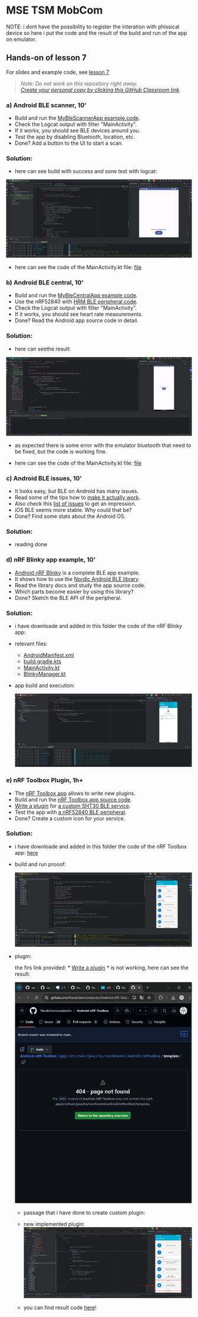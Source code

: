 # MSE TSM MobCom
NOTE: i dont have the possibility to register the interation with phissical device so here i put the code and the result of the build and run of the app on emulator.

## Hands-on of lesson 7
For slides and example code, see [lesson 7](../../../mse-tsm-mobcom/blob/master/07/README.md)

> *Note: Do not work on this repository right away.*<br/>
> *[Create your personal copy by clicking this GitHub Classroom link](https://classroom.github.com/a/daKqa8-Y).*

### a) Android BLE scanner, 10'
* Build and run the [MyBleScannerApp example code](https://github.com/tamberg/mse-tsm-mobcom/tree/master/07/Android/MyBleScannerApp).
* Check the Logcat output with filter "MainActivity".
* If it works, you should see BLE devices around you.
* Test the app by disabling Bluetooth, location, etc.
* Done? Add a button to the UI to start a scan. 

### Solution:
- here can see build with success and sone test with logcat: 

![alt text](a.png)

- here can see the code of the MainActivity.kt file: 
[file](MyBleScannerApp/app/src/main/java/org/tamberg/myblescannerapp/MainActivity.kt)

### b) Android BLE central, 10'
* Build and run the [MyBleCentralApp example code](https://github.com/tamberg/mse-tsm-mobcom/tree/master/07/Android/MyBleCentralApp).
* Use the nRF52840 with [HRM BLE peripheral code](https://github.com/tamberg/mse-tsm-mobcom/blob/master/06/Arduino/nRF52840Sense_HrmBlePeripheral/nRF52840Sense_HrmBlePeripheral.ino).
* Check the Logcat output with filter "MainActivity".
* If it works, you should see heart rate measurements.
* Done? Read the Android app source code in detail.

### Solution:
- here can seethe result:

![alt text](b.png)

- as expected  there is some error with the emulator bluetooth that need to be fixed, but the code is working fine.

- here can see the code of the MainActivity.kt file:
[file](MyBleCentralApp/app/src/main/java/org/tamberg/myblecentralapp/MainActivity.kt)
### c) Android BLE issues, 10'
* It looks easy, but BLE on Android has many issues.
* Read some of the tips how to [make it actually work](https://punchthrough.com/android-ble-development-tips/).
* Also check this [list of issues](https://github.com/iDevicesInc/SweetBlue/wiki/Android-BLE-Issues) to get an impression.
* iOS BLE seems more stable. Why could that be?
* Done? Find some stats about the Android OS.

### Solution:
 - reading done

### d) nRF Blinky app example, 10'
* [Android nRF Blinky](https://github.com/NordicSemiconductor/Android-nRF-Blinky) is a complete BLE app example.
* It shows how to use the [Nordic Android BLE library](https://github.com/NordicSemiconductor/Android-BLE-Library/).
* Read the library docs and study the app source code.
* Which parts become easier by using this library?
* Done? Sketch the BLE API of the peripheral. 

### Solution:
- i have downloade and added in this folder the code of the nRF Blinky app:
- relevant files: 
    - [AndroidManifest.xml](Android-nRF-Blinky-main/app/src/main/AndroidManifest.xml)
    - [build.gradle.kts](Android-nRF-Blinky-main/app/build.gradle.kts)
    - [MainActivity.kt](Android-nRF-Blinky-main/app/src/main/java/no/nordicsemi/android/blinky/MainActivity.kt)
    - [BlinkyManager.kt](Android-nRF-Blinky-main/app/src/main/java/no/nordicsemi/android/blinky/di/BlinkyModule.kt)

- app build and execution: 

    ![alt text](d.png)

### e) nRF Toolbox Plugin, 1h+
* The [nRF Toolbox app](https://www.nordicsemi.com/Software-and-Tools/Development-Tools/nRF-Toolbox) allows to write new plugins.
* Build and run the [nRF Toolbox app source code](https://github.com/NordicSemiconductor/Android-nRF-Toolbox).
* [Write a plugin](https://github.com/NordicSemiconductor/Android-nRF-Toolbox/tree/master/app/src/main/java/no/nordicsemi/android/nrftoolbox/template) for [a custom SHT30 BLE service](https://github.com/tamberg/mse-tsm-mobcom/blob/master/06/Arduino/nRF52840Sense_HygrometerBlePeripheral/nRF52840Sense_HygrometerBlePeripheral.ino#L17-L19).
* Test the app with [a nRF52840 BLE peripheral](https://github.com/tamberg/mse-tsm-mobcom/blob/master/06/Arduino/nRF52840Sense_HygrometerBlePeripheral/nRF52840Sense_HygrometerBlePeripheral.ino).
* Done? Create a custom icon for your service.

### Solution:
- i have downloade and added in this folder the code of the nRF Toolbox app: 
    [here ](Android-nRF-Toolbox-main)

- build and run prooof: 

    ![alt text](e.png)
- plugin: 

    the firs link provided: * [Write a plugin](https://github.com/NordicSemiconductor/Android-nRF-Toolbox/tree/master/app/src/main/java/no/nordicsemi/android/nrftoolbox/template) * is not working, here can see the result:

    ![alt text](e1.png)

    - passage that i have done to create custom plugin: 



    - new implemented plugin:
      ![alt text](e2.png)

    - you can find result code [here](Android-nRF-Toolbox-main)! 